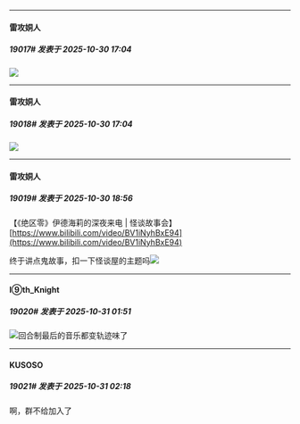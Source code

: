 ﻿
*****

####  雷攻姛人  
##### 19017#       发表于 2025-10-30 17:04

<img src="https://p.sda1.dev/28/b7af810cd2944797e59cb735a8512237/image.jpg" referrerpolicy="no-referrer">

*****

####  雷攻姛人  
##### 19018#       发表于 2025-10-30 17:04

<img src="https://p.sda1.dev/28/9aa9f13b5ed29954254d1dcdc58778d3/image.jpg" referrerpolicy="no-referrer">


*****

####  雷攻姛人  
##### 19019#       发表于 2025-10-30 18:56

【《绝区零》伊德海莉的深夜来电 | 怪谈故事会】 [https://www.bilibili.com/video/BV1iNyhBxE94](https://www.bilibili.com/video/BV1iNyhBxE94)

终于讲点鬼故事，扣一下怪谈屋的主题吗<img src="https://static.stage1st.com/image/smiley/face2017/188.png" referrerpolicy="no-referrer">


*****

####  l⑨th_Knight  
##### 19020#       发表于 2025-10-31 01:51

<img src="https://static.stage1st.com/image/smiley/face2017/067.png" referrerpolicy="no-referrer">回合制最后的音乐都变轨迹味了


*****

####  KUSOSO  
##### 19021#       发表于 2025-10-31 02:18

啊，群不给加入了

